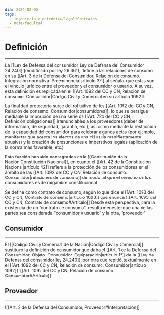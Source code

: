 ```yaml
---
dia: 2024-02-05
tags:
  - ingeniería-electrónica/legal/Contratos
  - nota/facultad
---
```

# Definición
---
La [[Ley de Defensa del consumidor|Ley de Defensa del Consumidor 24.240]] (modificado por ley 26.361), define a las relaciones de consumo en su [[Art. 3 de la Defensa del Consumidor, Relación de consumo. Integración normativa. Preeminencia|artículo 3º]] al señalar que estas son el vínculo jurídico entre el proveedor y el consumidor o usuario. A su vez, esta definición es replicada en el [[Art. 1092 del CC y CN, Relación de consumo. Consumidor|Código Civil y Comercial en su artículo 1092]].

La finalidad protectoria surge del rol tuitivo de los [[Art. 1092 del CC y CN, Relación de consumo. Consumidor|consumidores]], lo que se persigue mediante la imposición de una serie de [[Art. 724 del CC y CN, Definición|obligaciones]] irrenunciables a los proveedores (deber de información, de seguridad, garantía, etc.), así como mediante la restricción de la capacidad del consumidor para celebrar algunos actos (por ejemplo, manifestar que acepta los efectos de una cláusula manifiestamente abusiva) y la creación de presunciones e imperativos legales (aplicación de la norma más favorable, etc.)

Esta función han sido consagradas en la [[Constitución de la Nación|Constitución Nacional]], en cuanto el [[Art. 42 de la Constitución Nacional|artículo 42]] refiere a la protección de los consumidores en el ámbito de las [[Art. 1092 del CC y CN, Relación de consumo. Consumidor|relaciones de consumo]] de modo tal que el derecho de los consumidores es de raigambre constitucional

Se define como contrato de consumo, según lo que dice el [[Art. 1093 del CC y CN, Contrato de consumo|artículo 1093]] que enuncia ![[Art. 1093 del CC y CN, Contrato de consumo#Artículo]]
Desde esta perspectiva, para la existencia de un "contrato de consumo", resulta menester que una de las partes sea considerada "consumidor o usuario" y la otra, "proveedor"

## Consumidor
---
El [[Código Civil y Comercial de la Nación|Código Civil y Comercial]] sustituyó la definición de consumidor que daba el [[Art. 1 de la Defensa del Consumidor, Objeto. Consumidor. Equiparación|artículo 1°]] de la [[Ley de Defensa del consumidor|ley 24.240]], por otra que repitió, textualmente en el [[Art. 1092 del CC y CN, Relación de consumo. Consumidor|artículo 1092]]
![[Art. 1092 del CC y CN, Relación de consumo. Consumidor#Artículo]]

## Proveedor
---
![[Art. 2 de la Defensa del Consumidor, Proveedor#Interpretación]]